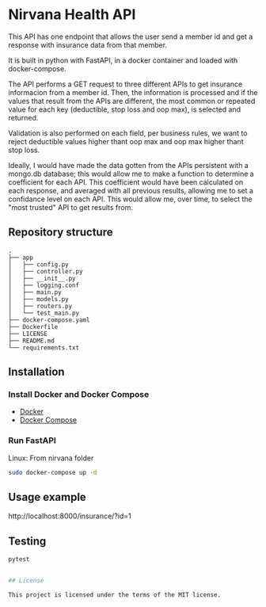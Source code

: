 # Nirvana Health API

This API has one endpoint that allows the user send a member id and get a response with insurance data from that member.

It is built in python with FastAPI, in a docker container and loaded with docker-compose.

The API performs a GET request to three different APIs to get insurance informacion from a member id. Then, the information is processed and if the values that result from the APIs are different, the most common or repeated value for each key (deductible, stop loss and oop max), is selected and returned.

Validation is also performed on each field, per business rules, we want to reject deductible values higher thant oop max and oop max higher thant stop loss.

Ideally, I would have made the data gotten from the APIs persistent with a mongo.db database; this would allow me to make a function to determine a coefficient for each API. This coefficient would have been calculated on each response, and averaged with all previous results, allowing me to set a confidance level on each API. This would allow me, over time, to select the "most trusted" API to get results from.

## Repository structure

```
.
├── app
│   ├── config.py
│   ├── controller.py
│   ├── __init__.py
│   ├── logging.conf
│   ├── main.py
│   ├── models.py
│   ├── routers.py
│   └── test_main.py
├── docker-compose.yaml
├── Dockerfile
├── LICENSE
├── README.md
└── requirements.txt
```

## Installation
### Install Docker and Docker Compose

* [Docker](https://docs.docker.com/get-docker/)
* [Docker Compose](https://docs.docker.com/compose/install/)

### Run FastAPI

Linux: From nirvana folder

```sh
sudo docker-compose up -d
```

## Usage example

http://localhost:8000/insurance/?id=1

## Testing

```sh
pytest


## License

This project is licensed under the terms of the MIT license.
